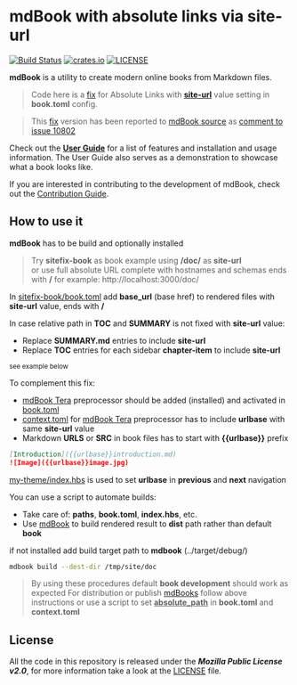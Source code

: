 # mdBook with absolute links via site-url

[![Build Status](https://github.com/rust-lang/mdBook/workflows/CI/badge.svg?event=push)](https://github.com/rust-lang/mdBook/actions?workflow=CI)
[![crates.io](https://img.shields.io/crates/v/mdbook.svg)](https://crates.io/crates/mdbook)
[![LICENSE](https://img.shields.io/github/license/rust-lang/mdBook.svg)](LICENSE)

**mdBook** is a utility to create modern online books from Markdown files.

> Code here is a [fix](#how-to-use-it) for Absolute Links with [**site-url**](https://rust-lang.github.io/mdBook/format/configuration/renderers.html?highlight=site-url#html-renderer-options) value setting in **book.toml** config.

> This [fix](https://github.com/JesusPerez/mdBook) version has been reported to [mdBook source](https://github.com/rust-lang/mdBook/)  as [comment to issue 10802](https://github.com/rust-lang/mdBook/pull/1802#issuecomment-1552874669)

Check out the **[User Guide]** for a list of features and installation and usage information.
The User Guide also serves as a demonstration to showcase what a book looks like.

If you are interested in contributing to the development of mdBook, check out the [Contribution Guide].

## How to use it

**mdBook** has to be build and optionally installed

> Try **sitefix-book** as book example using **/doc/** as **site-url**  
> or use full absolute URL complete with hostnames and schemas ends with **/**
> for example: http://localhost:3000/doc/

In [sitefix-book/book.toml](sitefix-book/book.toml) add **base_url** (base href) to rendered files with **site-url** value, ends with **/**

In case relative path in **TOC** and **SUMMARY** is not fixed with **site-url** value:  

- Replace **SUMMARY.md** entries to include **site-url**
- Replace **TOC** entries for each sidebar **chapter-item** to include **site-url**

<small>see example below</small>

To complement this fix:

- [mdBook Tera](https://github.com/avitex/mdbook-tera) preprocessor should be added (installed) and activated in [book.toml](sitefix-book/book.toml)
- [context.toml](sitefix-book/context.toml) for [mdBook Tera](https://github.com/avitex/mdbook-tera) preprocessor has to include **urlbase** with same **site-url** value  
- Markdown **URLS** or **SRC** in book files has to start with **{{urlbase}}** prefix  

```markdown  
[Introduction]({{urlbase}}introduction.md)
![Image]({{urlbase}}image.jpg)
```

[my-theme/index.hbs](sitefix-book/my-theme/index.hbs) is used to set **urlbase** in **previous** and **next** navigation

You can use a script to automate builds:

- Take care of: **paths**, **book.toml**, **index.hbs**, etc.
- Use [mdBook](https://github.com/rust-lang/mdBook.git) to build rendered result to **dist** path rather than default **book**

if not installed add build target path to **mdbook** (../target/debug/)

```bash
mdbook build --dest-dir /tmp/site/doc
```

> By using these procedures default **book development** should work as expected
> For distribution or publish [mdBooks](https://github.com/rust-lang/mdBook.git) follow above instructions or use a script to set **<u>absolute_path</u>** in **book.toml** and **context.toml**

## License

All the code in this repository is released under the ***Mozilla Public License v2.0***, for more information take a look at the [LICENSE] file.

[User Guide]: https://rust-lang.github.io/mdBook/
[contribution guide]: https://github.com/rust-lang/mdBook/blob/master/CONTRIBUTING.md
[LICENSE]: https://github.com/rust-lang/mdBook/blob/master/LICENSE
